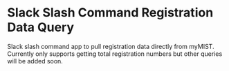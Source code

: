 # Slack Slash Command Registration Data Query
Slack slash command app to pull registration data directly from myMIST. Currently only supports getting total registration numbers but other queries will be added soon.
